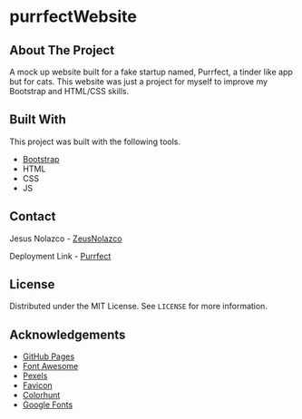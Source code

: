 # purrfectWebsite

## About The Project

A mock up website built for a fake startup named, Purrfect, a tinder like app but for cats.
This website was just a project for myself to improve my Bootstrap and HTML/CSS skills.

## Built With

This project was built with the following tools.

* [Bootstrap](https://getbootstrap.com)
* HTML
* CSS
* JS

## Contact

Jesus Nolazco - [ZeusNolazco](https://twitter.com/zeusnolazco)

Deployment Link - [Purrfect](https://nolazco1.github.io/purrfectWebsite/)

## License

Distributed under the MIT License. See `LICENSE` for more information.

## Acknowledgements
* [GitHub Pages](https://pages.github.com)
* [Font Awesome](https://fontawesome.com)
* [Pexels](https://www.pexels.com/royalty-free-images/)
* [Favicon](https://www.favicon.cc/)
* [Colorhunt](https://colorhunt.co/)
* [Google Fonts](https://fonts.google.com/)

